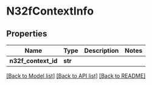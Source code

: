 # N32fContextInfo

## Properties
Name | Type | Description | Notes
------------ | ------------- | ------------- | -------------
**n32f_context_id** | **str** |  | 

[[Back to Model list]](../README.md#documentation-for-models) [[Back to API list]](../README.md#documentation-for-api-endpoints) [[Back to README]](../README.md)


